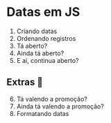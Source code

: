 
#  Datas em JS

1. Criando datas
2. Ordenando registros
3. Tá aberto?
4. Ainda tá aberto?
5. E aí, continua aberto?

## Extras 🌟

6. Tá valendo a promoção?
7. Ainda tá valendo a promoção?
8. Formatando datas
